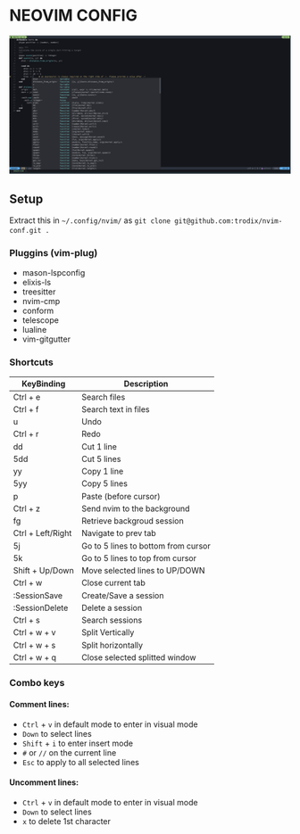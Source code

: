 # NEOVIM CONFIG

![Screenshot Neovim](./screenshot-nvim.png)

## Setup

Extract this in `~/.config/nvim/` as `git clone git@github.com:trodix/nvim-conf.git .`

### Pluggins (vim-plug)

- mason-lspconfig
- elixis-ls
- treesitter
- nvim-cmp
- conform
- telescope
- lualine
- vim-gitgutter

### Shortcuts

| KeyBinding        | Description                            |
|-------------------|----------------------------------------|
| Ctrl + e          | Search files                           |
| Ctrl + f          | Search text in files                   |
| u                 | Undo                                   |
| Ctrl + r          | Redo                                   |
| dd                | Cut 1 line                             |
| 5dd               | Cut 5 lines                            |
| yy                | Copy 1 line                            |
| 5yy               | Copy 5 lines                           |
| p                 | Paste (before cursor)                  |
| Ctrl + z          | Send nvim to the background            |
| fg                | Retrieve backgroud session             |
| Ctrl + Left/Right | Navigate to prev tab                   |
| 5j                | Go to 5 lines to bottom from cursor    |
| 5k                | Go to 5 lines to top from cursor       |
| Shift + Up/Down   | Move selected lines to UP/DOWN         |
| Ctrl + w          | Close current tab                      |
| :SessionSave      | Create/Save a session                  |
| :SessionDelete    | Delete a session                       |
| Ctrl + s          | Search sessions                        |
| Ctrl + w + v      | Split Vertically                       |
| Ctrl + w + s      | Split horizontally                     |
| Ctrl + w + q      | Close selected splitted window         |

### Combo keys

#### Comment lines:

- `Ctrl` + `v` in default mode to enter in visual mode
- `Down` to select lines
- `Shift` + `i` to enter insert mode
- `#` or `//` on the current line
- `Esc` to apply to all selected lines

#### Uncomment lines:

- `Ctrl` + `v` in default mode to enter in visual mode
- `Down` to select lines
- `x` to delete 1st character

